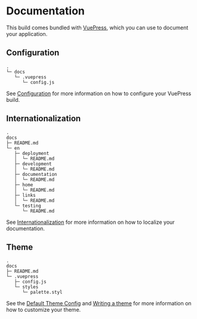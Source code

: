 # Documentation

This build comes bundled with [VuePress][vuepress], which you can use to document your application.

## Configuration
```
.
└─ docs
   └─ .vuepress
      └─ config.js
```

See [Configuration][vuepress-config] for more information on how to configure your VuePress build.

## Internationalization
```
.
docs
├─ README.md
└─ en
   ├─ deployment
   │  └─ README.md
   ├─ development
   │  └─ README.md
   ├─ documentation
   │  └─ README.md
   ├─ home
   │  └─ README.md
   ├─ links
   │  └─ README.md
   └─ testing
      └─ README.md
```

See [Internationalization][vuepress-i18n] for more information on how to localize your documentation.

## Theme
```
.
docs
├─ README.md
└─ .vuepress
   ├─ config.js
   └─ styles
      └─ palette.styl
```
See the [Default Theme Config][vuepress-theme-config] and [Writing a theme][vuepress-writing-a-theme] for more information on how to customize your theme.

[vuepress]: https://vuepress.vuejs.org/
[vuepress-config]: https://vuepress.vuejs.org/guide/basic-config.html
[vuepress-i18n]: https://vuepress.vuejs.org/guide/i18n.html#site-level-i18n-config
[vuepress-theme-config]: https://vuepress.vuejs.org/theme/default-theme-config.html
[vuepress-writing-a-theme]: https://vuepress.vuejs.org/theme/writing-a-theme.html
